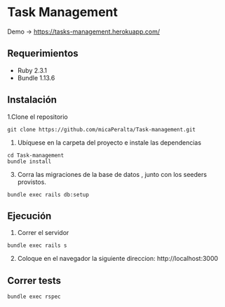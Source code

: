 # Task Management


 Demo -> https://tasks-management.herokuapp.com/

## Requerimientos 
  + Ruby 2.3.1
  + Bundle 1.13.6
  
  
## Instalación 

1.Clone el repositorio
 ```	
 git clone https://github.com/micaPeralta/Task-management.git

 ```
1. Ubíquese  en la carpeta del proyecto e instale las dependencias
 ```
 cd Task-management
 bundle install 
 ```
3. Corra las migraciones de la base de datos , junto con los seeders provistos.
 ```
 bundle exec rails db:setup
 ```

## Ejecución
1. Correr el servidor
```
bundle exec rails s
```
2. Coloque en el navegador la siguiente direccion:  http://localhost:3000

## Correr tests

```
bundle exec rspec 
```

